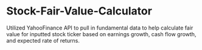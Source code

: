 # Stock-Fair-Value-Calculator
Utilized YahooFinance API to pull in fundamental data to help calculate fair value for inputted stock ticker based on earnings growth, cash flow growth, and expected rate of returns.
